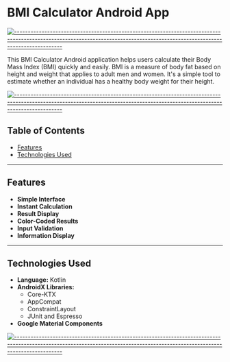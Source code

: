 # BMI Calculator Android App

[![-----------------------------------------------------------------------------------------------------------------------------------------------------------------------------](
https://raw.githubusercontent.com/andreasbm/readme/master/assets/lines/aqua.png)](https://github.com/BaseMax?tab=repositories)

This BMI Calculator Android application helps users calculate their Body Mass Index (BMI) quickly and easily. BMI is a measure of body fat based on height and weight that applies to adult men and women. It's a simple tool to estimate whether an individual has a healthy body weight for their height.

[![-----------------------------------------------------------------------------------------------------------------------------------------------------------------------------](
https://raw.githubusercontent.com/andreasbm/readme/master/assets/lines/aqua.png)](https://github.com/BaseMax?tab=repositories)


## Table of Contents

- [Features](#features)
- [Technologies Used](#technologies-used)

---

## Features

- **Simple Interface** 
- **Instant Calculation** 
- **Result Display** 
- **Color-Coded Results** 
- **Input Validation** 
- **Information Display**
---

## Technologies Used

<ul>
  <li><strong>Language:</strong> Kotlin</li>
      
  <li><strong>AndroidX Libraries:</strong>
    <ul>
      <li>Core-KTX</li>
      <li>AppCompat </li>
      <li>ConstraintLayout </li>
      <li>JUnit and Espresso</li>
    </ul>
  </li>
  
  <li><strong>Google Material Components</strong> </li>
</ul>


[![-----------------------------------------------------------------------------------------------------------------------------------------------------------------------------](
https://raw.githubusercontent.com/andreasbm/readme/master/assets/lines/aqua.png)](https://github.com/BaseMax?tab=repositories)



